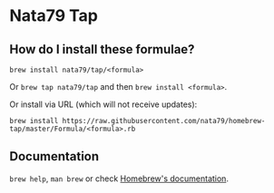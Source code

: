 # Nata79 Tap

## How do I install these formulae?
`brew install nata79/tap/<formula>`

Or `brew tap nata79/tap` and then `brew install <formula>`.

Or install via URL (which will not receive updates):

```
brew install https://raw.githubusercontent.com/nata79/homebrew-tap/master/Formula/<formula>.rb
```

## Documentation
`brew help`, `man brew` or check [Homebrew's documentation](https://docs.brew.sh).
